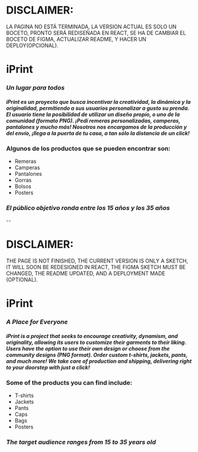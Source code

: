 # DISCLAIMER: 
LA PAGINA NO ESTÁ TERMINADA, LA VERSION ACTUAL ES SOLO UN BOCETO, PRONTO SERÁ REDISEÑADA EN REACT, SE HA DE CAMBIAR EL BOCETO DE FIGMA, ACTUALIZAR README, Y HACER UN DEPLOY(OPCIONAL).

# **iPrint**
### *Un lugar para todos*
#### ***iPrint es un proyecto que busca incentivar la creatividad, la dinámica y la originalidad, permitiendo a sus usuarios personalizar a gusto su prenda. El usuario tiene la posibilidad de utilizar un diseño propio, o uno de la comunidad (formato PNG). ¡Pedí remeras personalizadas, camperas, pantalones y mucho más! Nosotros nos encargamos de la producción y del envío, ¡llega a la puerta de tu casa, a tan sólo la distancia de un click!***

### Algunos de los productos que se pueden encontrar son:
- Remeras
- Camperas
- Pantalones
- Gorras
- Bolsos
- Posters

### *El público objetivo ronda entre los 15 años y los 35 años*

--

<!-- English Version -->
# DISCLAIMER:
THE PAGE IS NOT FINISHED, THE CURRENT VERSION IS ONLY A SKETCH, IT WILL SOON BE REDESIGNED IN REACT, THE FIGMA SKETCH MUST BE CHANGED, THE README UPDATED, AND A DEPLOYMENT MADE (OPTIONAL).

# **iPrint**
### *A Place for Everyone*
#### ***iPrint is a project that seeks to encourage creativity, dynamism, and originality, allowing its users to customize their garments to their liking. Users have the option to use their own design or choose from the community designs (PNG format). Order custom t-shirts, jackets, pants, and much more! We take care of production and shipping, delivering right to your doorstep with just a click!***

### Some of the products you can find include:
- T-shirts
- Jackets
- Pants
- Caps
- Bags
- Posters

### *The target audience ranges from 15 to 35 years old*
